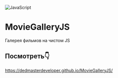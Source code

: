 ![JavaScript](https://img.shields.io/badge/javascript-%23323330.svg?style=for-the-badge&logo=javascript&logoColor=%23F7DF1E)
# MovieGalleryJS
Галерея фильмов на чистом JS
## Посмотреть👇
https://dedmasterdeveloper.github.io/MovieGalleryJS/
